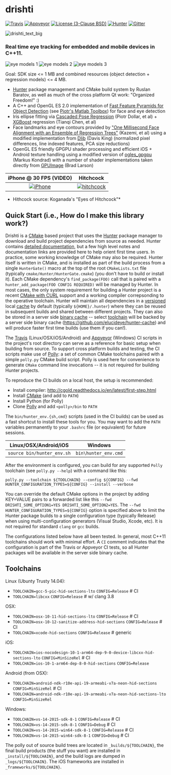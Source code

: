# drishti

[![Travis][travis_shield]][travis_builds]
[![Appveyor][appveyor_shield]][appveyor_builds]
[![License (3-Clause BSD)][license_shield]][license_link]
[![Hunter][hunter_shield]][hunter_link]
[![Gitter][gitter_badge]][gitter_link]

[gitter_badge]: https://badges.gitter.im/elucideye/drishti.svg
[gitter_link]: https://gitter.im/elucideye/drishti?utm_source=badge&utm_medium=badge&utm_campaign=pr-badge&utm_content=badge

[hunter_shield]: https://img.shields.io/badge/hunter-v0.19.94-blue.svg
[hunter_link]: http://github.com/ruslo/hunter

[license_shield]: https://img.shields.io/badge/license-BSD%203--Clause-brightgreen.svg?style=flat-square
[license_link]: http://opensource.org/licenses/BSD-3-Clause

[travis_builds]: https://travis-ci.org/elucideye/drishti/builds
[travis_shield]: https://img.shields.io/travis/elucideye/drishti/master.svg?style=flat-square&label=Linux%20OSX%20Android%20iOS

[appveyor_builds]: https://ci.appveyor.com/project/headupinclouds/drishti
[appveyor_shield]: https://img.shields.io/appveyor/ci/headupinclouds/drishti.svg?style=flat-square&label=Windows 

![drishti_text_big](https://user-images.githubusercontent.com/554720/28922218-3a005f9c-7827-11e7-839c-ef3e9a282f70.png)

### Real time eye tracking for embedded and mobile devices in C++11.

![eye models 1](https://user-images.githubusercontent.com/554720/28920911-d836e56a-7821-11e7-8b41-bc338f100cc1.png)
![eye models 2](https://user-images.githubusercontent.com/554720/28920912-da9f3820-7821-11e7-848c-f526922e24ec.png)
![eye models 3](https://user-images.githubusercontent.com/554720/28920920-dcd8e708-7821-11e7-8fc2-b9f375a9a550.png)

Goal: SDK size <= 1 MB and combined resources (object detection + regression models) <= 4 MB.

* [Hunter](https://github.com/ruslo/hunter) package management and CMake build system by Ruslan Baratov, as well as much of the cross platform Qt work: "Organized Freedom!" :)
* A C++ and OpenGL ES 2.0 implementation of [Fast Feature Pyramids for Object Detection](https://pdollar.github.io/files/papers/DollarPAMI14pyramids.pdf) (see [Piotr's Matlab Toolbox](https://pdollar.github.io/toolbox)) for face and eye detection
* Iris ellipse fitting via [Cascaded Pose Regression](https://pdollar.github.io/files/papers/DollarCVPR10pose.pdf) (Piotr Dollar, et al) + [XGBoost](https://github.com/dmlc/xgboost) regression (Tianqi Chen, et al) 
* Face landmarks and eye contours provided by ["One Millisecond Face Alignment with an Ensemble of Regression Trees"](http://www.cv-foundation.org/openaccess/content_cvpr_2014/papers/Kazemi_One_Millisecond_Face_2014_CVPR_paper.pdf) (Kazemi, et al) using a modified implementation from [Dlib](https://github.com/davisking/dlib) (Davis King) (normalized pixel differences, line indexed features, PCA size reductions)
* OpenGL ES friendly GPGPU shader processing and efficient iOS + Android texture handling using a modified version of [ogles_gpgpu](https://github.com/hunter-packages/ogles_gpgpu) (Markus Kondrad) with a number of shader implementations taken directly from [GPUImage](https://github.com/BradLarson/GPUImage) (Brad Larson)

iPhone @ 30 FPS (VIDEO)                                        |  Hitchcock 
:-------------------------------------------------------------:|:-------------------------:
[![iPhone](https://goo.gl/1uLQ44)](https://vimeo.com/230351171)|[![hitchcock](https://goo.gl/rMzrBB)](https://vimeo.com/219386623)

* Hithcock source: Koganada's "Eyes of Hitchcock"*

## Quick Start (i.e., How do I make this library work?)

Drishti is a [CMake](https://github.com/kitware/CMake) based project that uses the [Hunter](https://github.com/ruslo/hunter) package manager to download and build project dependencies from source as needed.  Hunter contains [detailed documentation](https://docs.hunter.sh/en/latest), but a few high level notes and documentation links are provided here to help orient first time users.  In practice, some working knowledge of CMake may also be required.  Hunter itself is written in CMake, and is installed as part of the build process from a single `HunterGate()` macro at the top of the root `CMakeLists.txt` file (typically `cmake/Hunter/HunterGate.cmake`) (you don't have to build or install it).  Each CMake dependency's `find_package(FOO)` call that is paired with a `hunter_add_package(FOO CONFIG REQUIRED)` will be managed by Hunter.  In most cases, the only system requirement for building a Hunter project is a recent [CMake with CURL](https://docs.hunter.sh/en/latest/contributing.html#reporting-bugs) support and a working compiler correpsonding to the operative toolchain.  Hunter will maintain all dependencies in a [versioned](https://docs.hunter.sh/en/latest/overview/customization.html) local [cache](https://docs.hunter.sh/en/latest/overview/shareable.html) by default (typically `${HOME}/.hunter`) where they can be reused in subsequent builds and shared between different projects.  They can also be stored in a server side [binary cache](https://docs.hunter.sh/en/latest/overview/binaries.html) -- select [toolchain](#Toolchains) will be backed by a server side binary cache (https://github.com/elucideye/hunter-cache) and will produce faster first time builds (use them if you can!).

The [Travis](https://github.com/elucideye/drishti/blob/master/.travis.yml) (Linux/OSX/iOS/Android) and [Appveyor](https://github.com/elucideye/drishti/blob/master/appveyor.yml) (Windows) CI scripts in the project's root directory can serve as a reference for basic setup when building from source.  To support cross platform builds and testing, the CI scripts make use of [Polly](https://github.com/ruslo/polly): a set of common CMake toolchains paired with a simple `polly.py` CMake build script.  Polly is used here for convenience to generate `CMake` command line invocations -- it is not required for building Hunter projects.

To reproduce the CI builds on a local host, the setup is recommended:

* Install compiler: http://cgold.readthedocs.io/en/latest/first-step.html
* Install [CMake](https://github.com/kitware/CMake) (and add to `PATH`)
* Install Python (for Polly)
* Clone [Polly](https://github.com/ruslo/polly) and add `<polly>/bin` to `PATH`

The `bin/hunter_env.{sh,cmd}` scripts (used in the CI builds) can be used as a fast shortcut to install these tools for you.  You may want to add the `PATH` variables permanently to your `.bashrc` file (or equivalent) for future sessions.

| Linux/OSX/Android/iOS         | Windows                   |
|-------------------------------|---------------------------|
| `source bin/hunter_env.sh`    | `bin\hunter_env.cmd`      |


After the environment is configured, you can build for any supported `Polly` toolchain (see `polly.py --help`) with a command like this:

```
polly.py --toolchain ${TOOLCHAIN} --config ${CONFIG} --fwd HUNTER_CONFIGURATION_TYPES=${CONFIG} --install --verbose
```

You can override the default CMake options in the project by adding KEY=VALUE pairs to a forwarded list like this `--fwd DRISHTI_SOME_OPTION1=YES DRISHTI_SOME_OPTION2=YES`.  The `--fwd HUNTER_CONFIGURATION_TYPES=${CONFIG}` option is specified above to limit the Hunter package builds to a single configuration type (typically Release) when using multi-configuration generators (Visual Studio, Xcode, etc).  It is not required for standard `clang` or `gcc` builds.

The configurations listed below have all been tested.  In general, most C++11 toolchains should work with minimal effort.  A `CI` comment indicates that the configuration is part of the Travis or Appveyor CI tests, so all Hunter packages will be available in the server side binary cache.

## Toolchains 

Linux (Ubunty Trusty 14.04):
* `TOOLCHAIN=gcc-5-pic-hid-sections-lto` `CONFIG=Release` # CI
* `TOOLCHAIN=libcxx` `CONFIG=Release` # w/ clang 3.8

OSX:
* `TOOLCHAIN=osx-10-11-hid-sections-lto` `CONFIG=Release` # CI
* `TOOLCHAIN=osx-10-12-sanitize-address-hid-sections` `CONFIG=Release` # CI
* `TOOLCHAIN=xcode-hid-sections` `CONFIG=Release` # generic

iOS:
* `TOOLCHAIN=ios-nocodesign-10-1-arm64-dep-9-0-device-libcxx-hid-sections-lto` `CONFIG=MinSizeRel` # CI
* `TOOLCHAIN=ios-10-1-arm64-dep-8-0-hid-sections` `CONFIG=Release`

Android (from OSX):
* `TOOLCHAIN=android-ndk-r10e-api-19-armeabi-v7a-neon-hid-sections` `CONFIG=MinSizeRel` # CI
* `TOOLCHAIN=android-ndk-r10e-api-19-armeabi-v7a-neon-hid-sections-lto` `CONFIG=MinSizeRel`

Windows:
* `TOOLCHAIN=vs-14-2015-sdk-8-1` `CONFIG=Release` # CI
* `TOOLCHAIN=vs-14-2015-sdk-8-1` `CONFIG=Debug` # CI
* `TOOLCHAIN=vs-14-2015-win64-sdk-8-1` `CONFIG=Release` # CI
* `TOOLCHAIN=vs-14-2015-win64-sdk-8-1` `CONFIG=Debug` # CI

The polly out of source build trees are located in `_builds/${TOOLCHAIN}`, the final build products (the stuff you want) are installed in `_install/${TOOLCHAIN}`, and the build logs are dumped in `_logs/${TOOLCHAIN}`.  The iOS frameworks are installed in `_frameworks/${TOOLCHAIN}`. 

